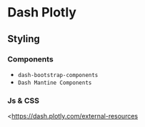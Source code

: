 # Dash Plotly

## Styling

### Components

- `dash-bootstrap-components`
- `Dash Mantine Components`

### Js & CSS



<https://dash.plotly.com/external-resources

